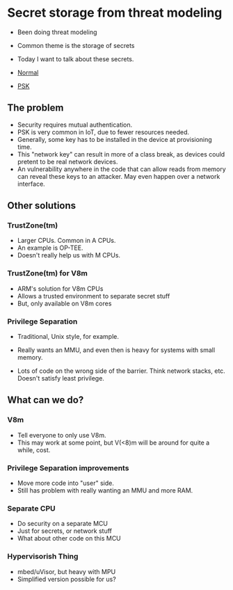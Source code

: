 # Secret storage from threat modeling

- Been doing threat modeling
- Common theme is the storage of secrets
- Today I want to talk about these secrets.

- [Normal](normal.md)
- [PSK](psk.md)

## The problem

- Security requires mutual authentication.
- PSK is very common in IoT, due to fewer resources needed.
- Generally, some key has to be installed in the device at
  provisioning time.
- This "network key" can result in more of a class break, as devices
  could pretent to be real network devices.
- An vulnerability anywhere in the code that can allow reads from
  memory can reveal these keys to an attacker.  May even happen over a
  network interface.

## Other solutions

### TrustZone(tm)

- Larger CPUs.  Common in A CPUs.
- An example is OP-TEE.
- Doesn't really help us with M CPUs.

### TrustZone(tm) for V8m

- ARM's solution for V8m CPUs
- Allows a trusted environment to separate secret stuff
- But, only available on V8m cores

### Privilege Separation

- Traditional, Unix style, for example.

- Really wants an MMU, and even then is heavy for systems with small
  memory.
- Lots of code on the wrong side of the barrier.  Think network
  stacks, etc.  Doesn't satisfy least privilege.

## What can we do?

### V8m

- Tell everyone to only use V8m.
- This may work at some point, but V(<8)m will be around for quite a
  while, cost.

### Privilege Separation improvements

- Move more code into "user" side.
- Still has problem with really wanting an MMU and more RAM.

### Separate CPU

- Do security on a separate MCU
- Just for secrets, or network stuff
- What about other code on this MCU

### Hypervisorish Thing

- mbed/uVisor, but heavy with MPU
- Simplified version possible for us?
